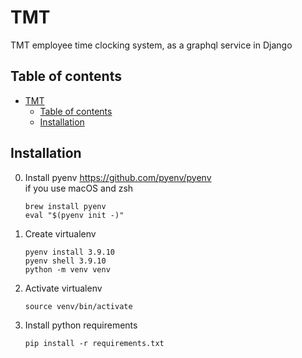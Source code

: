 # TMT

TMT employee time clocking system, as a graphql service in Django

## Table of contents

- [TMT](#tmt)
  - [Table of contents](#table-of-contents)
  - [Installation](#installation)

## Installation

0. Install pyenv https://github.com/pyenv/pyenv  
    if you use macOS and zsh
    ```shell
    brew install pyenv
    eval "$(pyenv init -)"
    ```
1. Create virtualenv
    ```shell
    pyenv install 3.9.10
    pyenv shell 3.9.10
    python -m venv venv
    ```
2. Activate virtualenv
    ```shell
    source venv/bin/activate
    ```
3. Install python requirements
    ```shell
    pip install -r requirements.txt
    ```
